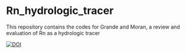 # Rn_hydrologic_tracer
This repository contains the codes for Grande and Moran, a review and evaluation of Rn as a hydrologic tracer

[![DOI](https://zenodo.org/badge/635381539.svg)](https://zenodo.org/badge/latestdoi/635381539)
